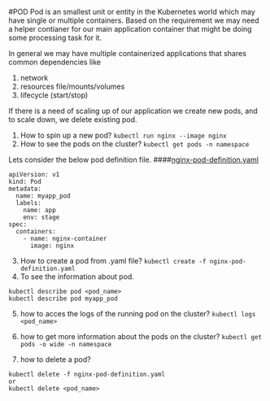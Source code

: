 #POD
Pod is an smallest unit or entity in the Kubernetes world which may have single or multiple containers. Based on the requirement we may need a helper contianer for our main application container that might be doing some processing task for it.

In general we may have multiple containerized applications that shares common dependencies like
1. network
2. resources file/mounts/volumes
3. lifecycle (start/stop)

If there is a need of scaling up of our application we create new pods, and to scale down, we delete existing pod.

1. How to spin up a new pod?
```kubectl run nginx --image nginx```
2. How to see the pods on the cluster?
```kubectl get pods -n namespace```

Lets consider the below pod definition file.
####[nginx-pod-definition.yaml](nginx-pod-definition.yaml)
```
apiVersion: v1
kind: Pod
metadata:
  name: myapp_pod 
  labels: 
    name: app 
    env: stage
spec:
  containers:
    - name: nginx-container
      image: nginx
```  
3. How to create a pod from .yaml file?
```kubectl create -f nginx-pod-definition.yaml```
4. To see the information about pod.
```
kubectl describe pod <pod_name>
kubectl describe pod myapp_pod
```
5. how to acces the logs of the running pod on the cluster?
```kubectl logs <pod_name>```
6. how to get more information about the pods on the cluster?
```kubectl get pods -o wide -n namespace```

7. how to delete a pod?
```
kubectl delete -f nginx-pod-definition.yaml 
or
kubectl delete <pod_name>
```
    
       



